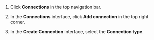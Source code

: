 1. Click **Connections** in the top navigation bar.

2. In the **Connections** interface, click **Add connection** in the top right corner.

3. In the **Create Connection** interface, select the **Connection type**.
